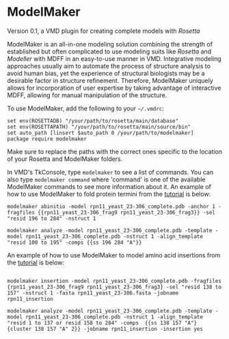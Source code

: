 # ModelMaker
Version 0.1, a VMD plugin for creating complete models with _Rosetta_

ModelMaker is an all-in-one modeling solution combining the strength of established
but often complicated to use modeling suits like _Rosetta_ and _Modeller_ with
MDFF in an easy-to-use manner in VMD. Integrative modeling approaches usually
aim to automate the process of structure analysis to avoid human bias, yet the
experience of structural biologists may be a desirable factor in structure refinement.
Therefore, ModelMaker uniquely allows for incorporation of user expertise by taking advantage of
interactive MDFF, allowing for manual manipulation of the structure.

To use ModelMaker, add the following to your `~/.vmdrc`:
```
set env(ROSETTADB) "/your/path/to/rosetta/main/database"
set env(ROSETTAPATH) "/your/path/to/rosetta/main/source/bin"
set auto_path [linsert $auto_path 0 /your/path/to/modelmaker]
package require modelmaker
```

Make sure to replace the paths with the correct ones specific to the location of
your Rosetta and ModelMaker folders.

In VMD's TkConsole, type `modelmaker` to see a list of commands. You can also
type `modelmaker command` where 'command' is one of the available ModelMaker commands
to see more information about it. An example of how to use ModelMaker to fold
protein termini from the [tutorial](http://www.ks.uiuc.edu/Training/Tutorials/science/rosetta-mdff/rosetta-mdff-tutorial-html/node4.html) is below:

```
modelmaker abinitio -model rpn11_yeast_23-306_complete.pdb -anchor 1 -fragfiles {{rpn11_yeast_23-306_frag9 rpn11_yeast_23-306_frag3}} -sel "resid 196 to 284" -nstruct 1

modelmaker analyze -model rpn11_yeast_23-306_complete.pdb -template -model rpn11_yeast_23-306_complete.pdb -nstruct 1 -align_template "resid 100 to 195" -comps {{ss 196 284 "A"}}
```
An example of how to use ModelMaker to model amino acid insertions from the [tutorial](http://www.ks.uiuc.edu/Training/Tutorials/science/rosetta-mdff/rosetta-mdff-tutorial-html/node5.html) is below:

```

modelmaker insertion -model rpn11_yeast_23-306_complete.pdb -fragfiles {rpn11_yeast_23-306_frag9 rpn11_yeast_23-306_frag3} -sel "resid 138 to 157" -nstruct 1 -fasta rpn11_yeast_23-306.fasta -jobname rpn11_insertion

modelmaker analyze -model rpn11_yeast_23-306_complete.pdb -template -model rpn11_yeast_23-306_complete.pdb -nstruct 1 -align_template "resid 1 to 137 or resid 158 to 284" -comps  {{ss 138 157 "A"} {cluster 138 157 "A" 2}} -jobname rpn11_insertion -insertion yes
```
